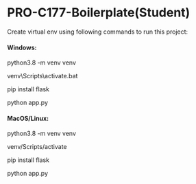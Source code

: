 # PRO-C177-Boilerplate(Student)
Create virtual env using following commands to run this project:
#### Windows:
python3.8 -m venv venv

venv\Scripts\activate.bat

pip install flask

python app.py

#### MacOS/Linux:

python3.8 -m venv venv

venv/Scripts/activate

pip install flask

python app.py